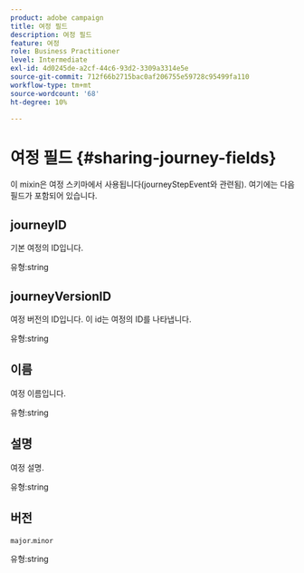 ```yaml
---
product: adobe campaign
title: 여정 필드
description: 여정 필드
feature: 여정
role: Business Practitioner
level: Intermediate
exl-id: 4d0245de-a2cf-44c6-93d2-3309a3314e5e
source-git-commit: 712f66b2715bac0af206755e59728c95499fa110
workflow-type: tm+mt
source-wordcount: '68'
ht-degree: 10%

---
```


# 여정 필드 {#sharing-journey-fields}

이 mixin은 여정 스키마에서 사용됩니다(journeyStepEvent와 관련됨). 여기에는 다음 필드가 포함되어 있습니다.

## journeyID

기본 여정의 ID입니다.

유형:string

## journeyVersionID

여정 버전의 ID입니다. 이 id는 여정의 ID를 나타냅니다.

유형:string

## 이름

여정 이름입니다.

유형:string

## 설명

여정 설명.

유형:string

## 버전

`major`.`minor`

유형:string
